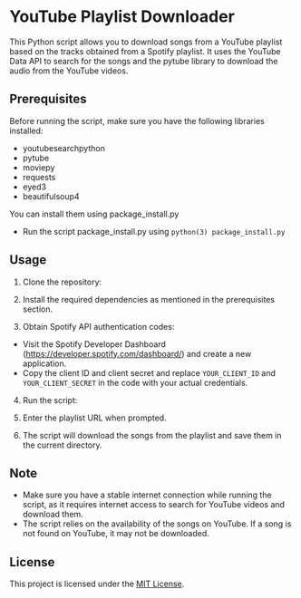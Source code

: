 # YouTube Playlist Downloader

This Python script allows you to download songs from a YouTube playlist based on the tracks obtained from a Spotify playlist. It uses the YouTube Data API to search for the songs and the pytube library to download the audio from the YouTube videos.

## Prerequisites

Before running the script, make sure you have the following libraries installed:

- youtubesearchpython
- pytube
- moviepy
- requests
- eyed3
- beautifulsoup4

You can install them using package_install.py
- Run the script package_install.py using `python(3) package_install.py`


## Usage

1. Clone the repository:


2. Install the required dependencies as mentioned in the prerequisites section.

3. Obtain Spotify API authentication codes:

- Visit the Spotify Developer Dashboard (https://developer.spotify.com/dashboard/) and create a new application.
- Copy the client ID and client secret and replace `YOUR_CLIENT_ID` and `YOUR_CLIENT_SECRET` in the code with your actual credentials.

4. Run the script:


5. Enter the playlist URL when prompted.

6. The script will download the songs from the playlist and save them in the current directory.

## Note

- Make sure you have a stable internet connection while running the script, as it requires internet access to search for YouTube videos and download them.
- The script relies on the availability of the songs on YouTube. If a song is not found on YouTube, it may not be downloaded.

## License

This project is licensed under the [MIT License](LICENSE).
